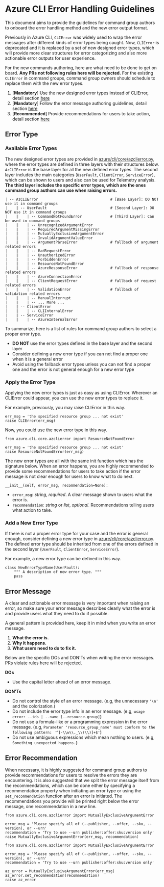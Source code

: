 # Azure CLI Error Handling Guidelines

This document aims to provide the guidelines for command group authors to onboard the error handling method and the new error output format.

Previously in Azure CLI, `CLIError` was widely used to wrap the error messages after different kinds of error types being caught. Now, `CLIError` is deprecated and it is replaced by a set of new designed error types, which will provide more clear structures for error categorizing and also more actionable error outputs for user experience.

For the new commands authoring, here are what need to be done to get on board. __Any PRs not following rules here will be rejected.__ For the existing `CLIError` in command groups, command group owners should schedule to replace them with the new error types.
1. [__Mandatory__] Use the new designed error types instead of CLIError, detail section [here](#Error-Type)
2. [__Mandatory__] Follow the error message authoring guidelines, detail section [here](#Error-Message)
3. [__Recommended__] Provide recommendations for users to take action, detail section [here](#Error-Recommendation)


## Error Type

### Available Error Types

The new designed error types are provided in [azure/cli/core/azclierror.py](https://github.com/Azure/azure-cli/blob/dev/src/azure-cli-core/azure/cli/core/azclierror.py), where the error types are defined in three layers with their structures below. `AzCLIError` is the base layer for all the new defined error types. The second layer includes the main categories (`UserFault`, `ClientError`, `ServiceError`), which can be shown to users and also can be used for Telemetry analysis. __The third layer includes the specific error types, which are the ones command group authors can use when raising errors.__

```
| -- AzCLIError                                 # [Base Layer]: DO NOT use it in command groups
|    | -- UserFault                             # [Second Layer]: DO NOT use it in command groups
|    |    | -- CommandNotFoundError             # [Third Layer]: Can be used in command groups
|    |    | -- UnrecognizedArgumentError
|    |    | -- RequiredArgumentMissingError
|    |    | -- MutuallyExclusiveArgumentError
|    |    | -- InvalidArgumentValueError
|    |    | -- ArgumentParseError               # fallback of argument related errors
|    |    | -- BadRequestError
|    |    | -- UnauthorizedError
|    |    | -- ForbiddenError
|    |    | -- ResourceNotFoundError
|    |    | -- AzureResponseError               # fallback of response related errors
|    |    | -- AzureConnectionError
|    |    | -- ClientRequestError               # fallback of request related errors
|    |    | -- ValidationError                  # fallback of validation related errors
|    |    | -- ManualInterrupt
|    |    | -- ... More ...
|    | -- ClientError
|    |    | -- CLIInternalError
|    | -- ServiceError
|    |    | -- AzureInternalError
```

To summarize, here is a list of rules for command group authors to select a proper error type.
- __DO NOT__ use the error types defined in the base layer and the second layer
- Consider defining a new error type if you can not find a proper one when it is a general error
- Avoid using the fallback error types unless you can not find a proper one and the error is not general enough for a new error type

### Apply the Error Type

Applying the new error types is just as easy as using CLIError. Wherever an CLIError could appear, you can use the new error types to replace it.

For example, previously, you may raise CLIError in this way.
```
err_msg = 'the specified resource group ... not exist'
raise CLIError(err_msg)
```

Now, you could use the new error type in this way.
```
from azure.cli.core.azclierror import ResourceNotFoundError

err_msg = 'the specified resource group ... not exist'
raise ResourceNotFoundError(err_msg)
```

The new error types are all with the same init function which has the signature below. When an error happens, you are highly recommended to provide some recommendations for users to take action if the error message is not clear enough for users to know what to do next.
```
__init__(self, error_msg, recommendation=None):
```
- `error_msg`: _string_, _required_. A clear message shown to users what the error is.
- `recommendation`: _string_ or _list_, _optional_. Recommendations telling users what action to take.

### Add a New Error Type

If there is not a proper error type for your case and the error is general enough, consider defining a new error type in [azure/cli/core/azclierror.py](https://github.com/Azure/azure-cli/blob/dev/src/azure-cli-core/azure/cli/core/azclierror.py). The defined error type should be inherited from one of the errors defined in the second layer (`UserFault`, `ClientError`, `ServiceError`).

For example, a new error type can be defined in this way.
```
class NewErrorTypeName(UserFault):
    """ A description of new error type. """
    pass
```


## Error Message

A clear and actionable error message is very important when raising an error, so make sure your error message describes clearly what the error is and provide users what they need to do if possible.

A general pattern is provided here, keep it in mind when you write an error message.

1. __What the error is.__
2. __Why it happens.__
3. __What users need to do to fix it.__

Below are the specific DOs and DON'Ts when writing the error messages. PRs violate rules here will be rejected.

__DOs__
- Use the capital letter ahead of an error message.

__DON'Ts__
- Do not control the style of an error message. (e.g, the unnecessary `'\n'` and the colorization.)
- Do not include the error type info in an error message. (e.g, `usage error: --ids | --name [--resource-group]`)
- Do not use a formula-like or a programming expression in the error message. (e.g, `Parameter 'resource_group_name' must conform to the following pattern: '^[-\\w\\._\\(\\)]+$'`)
- Do not use ambiguous expressions which mean nothing to users. (e.g, `Something unexpected happens.`)


## Error Recommendation

When necessary, it is highly suggested for command group authors to provide recommendations for users to resolve the errors they are encountering. It is also suggested that we split the error message itself from the recommendations, which can be done either by specifying a recommendation property when initiating an error type or using the `set_recommendation` function after an error is initiated. The recommendations you provide will be printed right below the error message, one recommendation in a new line.


```
from azure.cli.core.azclierror import MutuallyExclusiveArgumentError

error_msg = 'Please specify all of (--publisher, --offer, --sku, --version), or --urn'
recommendation = 'Try to use --urn publisher:offer:sku:version only'
raise MutuallyExclusiveArgumentError(err_msg, recommendation)
```

```
from azure.cli.core.azclierror import MutuallyExclusiveArgumentError

error_msg = 'Please specify all of (--publisher, --offer, --sku, --version), or --urn'
recommendation = 'Try to use --urn publisher:offer:sku:version only'

az_error = MutuallyExclusiveArgumentError(err_msg)
az_error.set_recommendation(recommendation)
raise az_error
```
